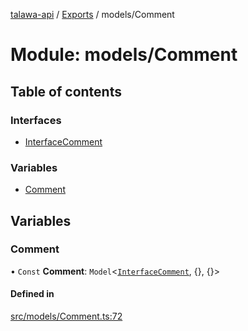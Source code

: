 [talawa-api](../README.md) / [Exports](../modules.md) / models/Comment

# Module: models/Comment

## Table of contents

### Interfaces

- [InterfaceComment](../interfaces/models_Comment.InterfaceComment.md)

### Variables

- [Comment](models_Comment.md#comment)

## Variables

### Comment

• `Const` **Comment**: `Model`\<[`InterfaceComment`](../interfaces/models_Comment.InterfaceComment.md), \{\}, \{\}\>

#### Defined in

[src/models/Comment.ts:72](https://github.com/PalisadoesFoundation/talawa-api/blob/2c2e70a/src/models/Comment.ts#L72)
